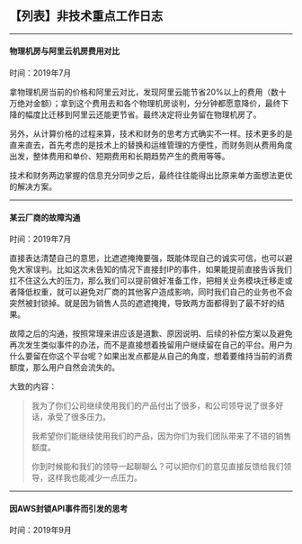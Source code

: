 ## 【列表】非技术重点工作日志

---

#### 物理机房与阿里云机房费用对比

时间：2019年7月

拿物理机房当前的价格和阿里云对比，发现阿里云能节省20%以上的费用（数十万绝对金额）；拿到这个费用去和各个物理机房谈判，分分钟都愿意降价，最终下降的幅度比迁移到阿里云还能更节省。最终决定将业务留在物理机房了。

另外，从计算价格的过程来算，技术和财务的思考方式确实不一样。技术更多的是直来直去，首先考虑的是技术上的替换和运维管理的方便性，而财务则从费用角度出发，整体费用和单价、短期费用和长期趋势产生的费用等等。

技术和财务两边掌握的信息充分同步之后，最终往往能得出比原来单方面想法更优的解决方案。

---

#### 某云厂商的故障沟通

时间：2019年7月

直接表达清楚自己的意思，比遮遮掩掩要强，既能体现自己的诚实可信，也可以避免大家误判。比如这次未告知的情况下直接封IP的事件，如果能提前直接告诉我们扛不住这么大的压力，那么我们可以提前做好准备工作，把相关业务模块迁移走或者降低权重，就可以避免对厂商的其他客户造成影响，同时我们自己的业务也不会突然被封锁掉。就是因为销售人员的遮遮掩掩，导致两方面都得到了最不好的结果。

故障之后的沟通，按照常理来讲应该是道歉、原因说明、后续的补偿方案以及避免再次发生类似事件的办法，而不是直接想着挽留用户继续留在自己的平台。用户为什么要留在你这个平台呢？如果出发点都是从自己的角度，想着要维持当前的消费额度，那么用户自然会流失的。

大致的内容：

> 我为了你们公司继续使用我们的产品付出了很多，和公司领导说了很多好话，承受了很多压力。
>
> 我希望你们能继续使用我们的产品，因为你们为我们团队带来了不错的销售额度。
>
> 你到时候能和我们的领导一起聊聊么？可以把你们的意见直接反馈给我们领导，这样我也能减少一点压力。

---

#### 因AWS封锁API事件而引发的思考

时间：2019年9月

